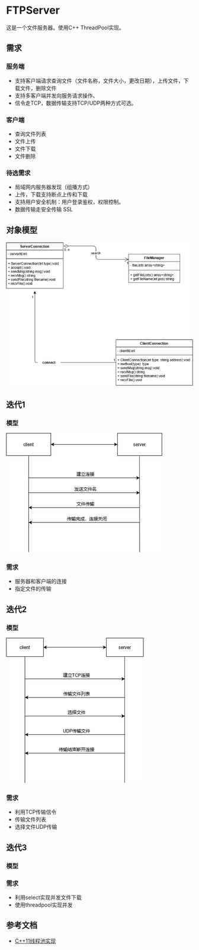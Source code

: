 # FTPServer

这是一个文件服务器。使用C++ ThreadPool实现。

## 需求

### 服务端

- 支持客户端请求查询文件（文件名称，文件大小，更改日期），上传文件，下载文件，删除文件
- 支持多客户端并发向服务请求操作、
- 信令走TCP，数据传输支持TCP/UDP两种方式可选。 

### 客户端

- 查询文件列表
- 文件上传
- 文件下载
- 文件删除

### 待选需求

- 局域网内服务器发现（组播方式）
- 上传，下载支持断点上传和下载
- 支持用户安全机制：用户登录鉴权，权限控制。
- 数据传输走安全传输 SSL

## 对象模型

![](images/UML.png)

## 迭代1

### 模型

![](images/迭代一model.png)

### 需求

- 服务器和客户端的连接
- 指定文件的传输

## 迭代2

### 模型

![](images/迭代二model.png)

### 需求

- 利用TCP传输信令
- 传输文件列表
- 选择文件UDP传输

## 迭代3

### 模型

### 需求

- 利用select实现并发文件下载
- 使用threadpool实现并发

## 参考文档

- [C++11线程池实现](https://www.cnblogs.com/lzpong/p/6397997.html)